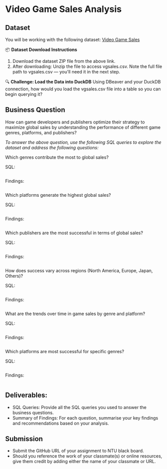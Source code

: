 # Video Game Sales Analysis

## Dataset

You will be working with the following dataset: [Video Game Sales](https://www.kaggle.com/datasets/gregorut/videogamesales?resource=download)

📦 **Dataset Download Instructions**
1. Download the dataset ZIP file from the above link.
2. After downloading: Unzip the file to access vgsales.csv. Note the full file path to vgsales.csv — you'll need it in the next step.

🔍 **Challenge: Load the Data into DuckDB**
Using DBeaver and your DuckDB connection, how would you load the vgsales.csv file into a table so you can begin querying it?

## Business Question
How can game developers and publishers optimize their strategy to maximize global sales by understanding the performance of different game genres, platforms, and publishers?

*To answer the above question, use the following SQL queries to explore the dataset and address the following questions:*

Which genres contribute the most to global sales?

SQL:
```sql

```
Findings:
```findings

```
Which platforms generate the highest global sales?

SQL:
```sql

```
Findings:
```findings

```
Which publishers are the most successful in terms of global sales?

SQL:
```sql

```
Findings:
```findings

```
How does success vary across regions (North America, Europe, Japan, Others)?

SQL:
```sql

```
Findings:
```findings

```
What are the trends over time in game sales by genre and platform?

SQL:
```sql

```
Findings:
```findings

```
Which platforms are most successful for specific genres?

SQL:
```sql

```
Findings:
```findings

```
## Deliverables:
- SQL Queries: Provide all the SQL queries you used to answer the business questions.
- Summary of Findings: For each question, summarise your key findings and recommendations based on your analysis.

## Submission

- Submit the GitHub URL of your assignment to NTU black board.
- Should you reference the work of your classmate(s) or online resources, give them credit by adding either the name of your classmate or URL.
